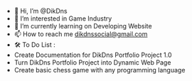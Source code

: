- 👋 Hi, I’m @DikDns
- 👀 I’m interested in Game Industry
- 🌱 I’m currently learning on Developing Website
- 📫 How to reach me dikdnssocial@gmail.com
-   🛠 To Do List :
  -   Create Documentation for DikDns Portfolio Project 1.0
  -   Turn DikDns Portfolio Project into Dynamic Web Page
  -   Create basic chess game with any programming language


<!---
DikDns/DikDns is a ✨ special ✨ repository because its `README.md` (this file) appears on your GitHub profile.
You can click the Preview link to take a look at your changes.
--->
